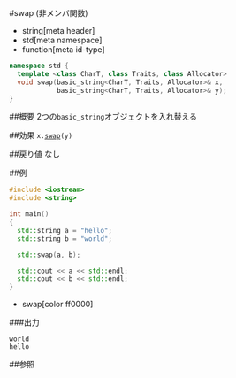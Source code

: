 #swap (非メンバ関数)
* string[meta header]
* std[meta namespace]
* function[meta id-type]

```cpp
namespace std {
  template <class CharT, class Traits, class Allocator>
  void swap(basic_string<CharT, Traits, Allocator>& x,
            basic_string<CharT, Traits, Allocator>& y);
}
```

##概要
2つの`basic_string`オブジェクトを入れ替える


##効果
`x.`[`swap`](swap.md)`(y)`


##戻り値
なし


##例
```cpp
#include <iostream>
#include <string>

int main()
{
  std::string a = "hello";
  std::string b = "world";

  std::swap(a, b);

  std::cout << a << std::endl;
  std::cout << b << std::endl;
}
```
* swap[color ff0000]

###出力
```
world
hello
```

##参照


